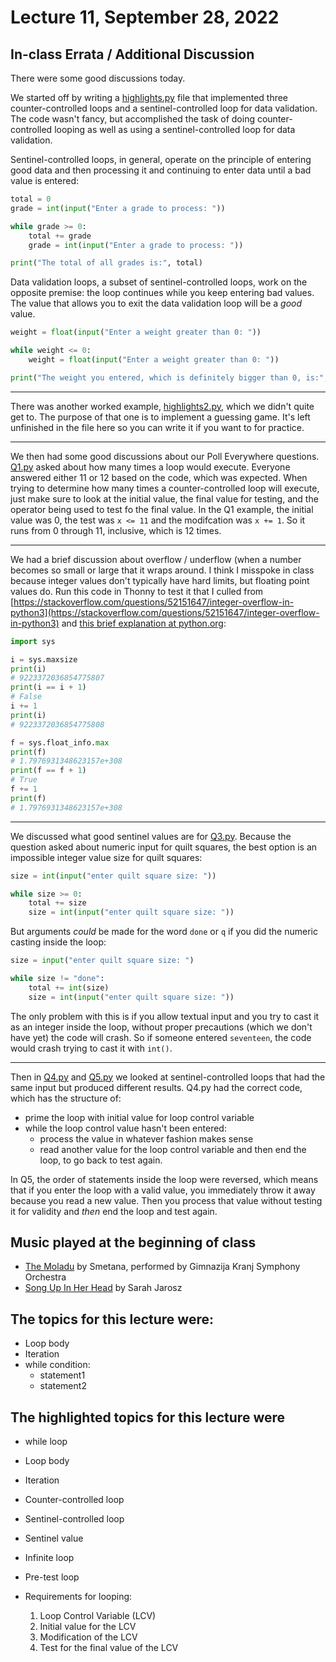 # Lecture 11, September 28, 2022

## In-class Errata / Additional Discussion

There were some good discussions today.

We started off by writing a [highlights.py](highlights.py) file that implemented three counter-controlled loops and a sentinel-controlled loop for data validation. The code wasn't fancy, but accomplished the task of doing counter-controlled looping as well as using a sentinel-controlled loop for data validation.

Sentinel-controlled loops, in general, operate on the principle of entering good data and then processing it and continuing to enter data until a bad value is entered:

```python
total = 0
grade = int(input("Enter a grade to process: "))

while grade >= 0:
    total += grade
    grade = int(input("Enter a grade to process: "))

print("The total of all grades is:", total)
```

Data validation loops, a subset of sentinel-controlled loops, work on the opposite premise: the loop continues while you keep entering bad values. The value that allows you to exit the data validation loop will be a _good_ value.

```python
weight = float(input("Enter a weight greater than 0: "))

while weight <= 0:
    weight = float(input("Enter a weight greater than 0: "))

print("The weight you entered, which is definitely bigger than 0, is:", weight) 
```

-----

There was another worked example, [highlights2.py](highlights2.py), which we didn't quite get to. The purpose of that one is to implement a guessing game. It's left unfinished in the file here so you can write it if you want to for practice.

----

We then had some good discussions about our Poll Everywhere questions.  [Q1.py](Q1.py) asked about how many times a loop would execute. Everyone answered either 11 or 12 based on the code, which was expected. When trying to determine how many times a counter-controlled loop will execute, just make sure to look at the initial value, the final value for testing, and the operator being used to test fo the final value.  In the Q1 example, the initial value was 0, the test was `x <= 11` and the modifcation was `x += 1`.  So it runs from 0 through 11, inclusive, which is 12 times.

----

We had a brief discussion about overflow / underflow (when a number becomes so small or large that it wraps around. I think I misspoke in class because integer values don't typically have hard limits, but floating point values do. Run this code in Thonny to test it that I culled from [https://stackoverflow.com/questions/52151647/integer-overflow-in-python3](https://stackoverflow.com/questions/52151647/integer-overflow-in-python3) and [this brief explanation at python.org](https://docs.python.org/3/library/exceptions.html#OverflowError):

```python
import sys

i = sys.maxsize
print(i)
# 9223372036854775807
print(i == i + 1)
# False
i += 1
print(i)
# 9223372036854775808

f = sys.float_info.max
print(f)
# 1.7976931348623157e+308
print(f == f + 1)
# True
f += 1
print(f)
# 1.7976931348623157e+308
```

----

We discussed what good sentinel values are for [Q3.py](Q3.py). Because the question asked about numeric input for quilt squares, the best option is an impossible integer value size for quilt squares:

```python
size = int(input("enter quilt square size: "))

while size >= 0:
    total += size
    size = int(input("enter quilt square size: "))
```

But arguments _could_ be made for the word `done` or `q` if you did the numeric casting inside the loop:

```python
size = input("enter quilt square size: ")

while size != "done":
    total += int(size)
    size = int(input("enter quilt square size: "))
```

The only problem with this is if you allow textual input and you try to cast it as an integer inside the loop, without proper precautions (which we don't have yet) the code will crash.  So if someone entered `seventeen`, the code would crash trying to cast it with `int()`.

-----

Then in [Q4.py](Q4.py) and [Q5.py](Q5.py) we looked at sentinel-controlled loops that had the same input but produced different results. Q4.py had the correct code, which has the structure of:

* prime the loop with initial value for loop control variable
* while the loop control value hasn't been entered:
	* process the value in whatever fashion makes sense
	* read another value for the loop control variable and then end the loop, to go back to test again.

In Q5, the order of statements inside the loop were reversed, which means that if you enter the loop with a valid value, you immediately throw it away because you read a new value. Then you process that value without testing it for validity and _then_ end the loop and test again.
     
## Music played at the beginning of class

* [The Moladu](https://www.youtube.com/watch?v=l6kqu2mk-Kw) by Smetana, performed by Gimnazija Kranj Symphony Orchestra
* [Song Up In Her Head](https://www.youtube.com/watch?v=kdM89_88cdM) by Sarah Jarosz

## The topics for this lecture were:

* Loop body
* Iteration
* while condition: 
	- statement1
	- statement2

## The highlighted topics for this lecture were

* while loop
* Loop body
* Iteration

* Counter-controlled loop
* Sentinel-controlled loop
* Sentinel value

* Infinite loop
* Pre-test loop

* Requirements for looping:

	1. Loop Control Variable (LCV)
	2. Initial value for the LCV
	3. Modification of the LCV
	4. Test for the final value of the LCV
